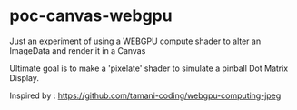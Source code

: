 # poc-canvas-webgpu
Just an experiment of using a WEBGPU compute shader to alter an ImageData and render it in a Canvas

Ultimate goal is to make a 'pixelate' shader to simulate a pinball Dot Matrix Display.

Inspired by : https://github.com/tamani-coding/webgpu-computing-jpeg
